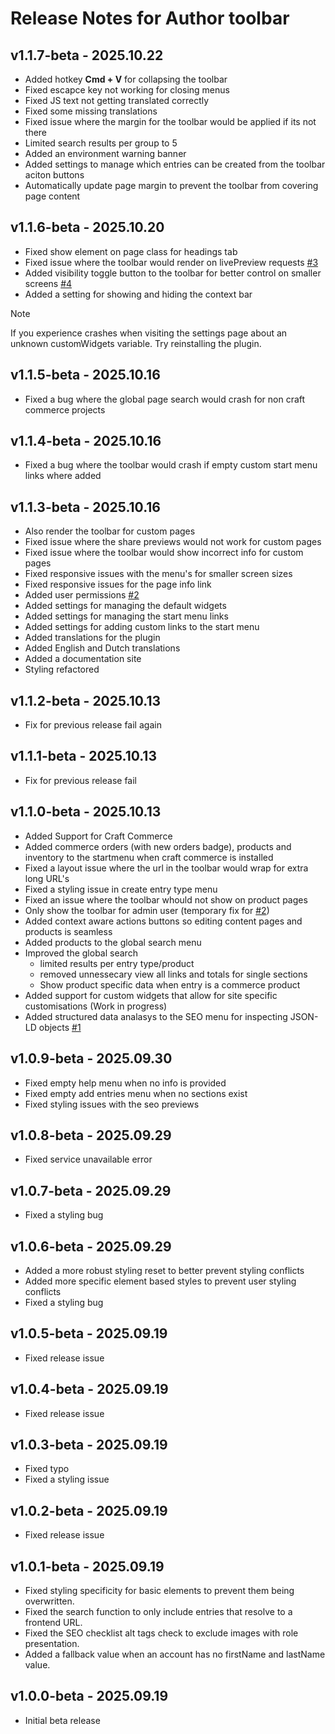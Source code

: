 # Release Notes for Author toolbar

## v1.1.7-beta - 2025.10.22

-   Added hotkey **Cmd + V** for collapsing the toolbar
-   Fixed escapce key not working for closing menus
-   Fixed JS text not getting translated correctly
-   Fixed some missing translations
-   Fixed issue where the margin for the toolbar would be applied if its not there
-   Limited search results per group to 5
-   Added an environment warning banner
-   Added settings to manage which entries can be created from the toolbar aciton buttons
-   Automatically update page margin to prevent the toolbar from covering page content

## v1.1.6-beta - 2025.10.20

-   Fixed show element on page class for headings tab
-   Fixed issue where the toolbar would render on livePreview requests [#3](https://github.com/tim-digitalastronaut/craft-author-toolbar/issues/3)
-   Added visibility toggle button to the toolbar for better control on smaller screens [#4](https://github.com/tim-digitalastronaut/craft-author-toolbar/issues/4)
-   Added a setting for showing and hiding the context bar

> [!NOTE]  
> If you experience crashes when visiting the settings page about an unknown customWidgets variable. Try reinstalling the plugin.

## v1.1.5-beta - 2025.10.16

-   Fixed a bug where the global page search would crash for non craft commerce projects

## v1.1.4-beta - 2025.10.16

-   Fixed a bug where the toolbar would crash if empty custom start menu links where added

## v1.1.3-beta - 2025.10.16

-   Also render the toolbar for custom pages
-   Fixed issue where the share previews would not work for custom pages
-   Fixed issue where the toolbar would show incorrect info for custom pages
-   Fixed responsive issues with the menu's for smaller screen sizes
-   Fixed responsive issues for the page info link
-   Added user permissions [#2](https://github.com/tim-digitalastronaut/craft-author-toolbar/issues/2)
-   Added settings for managing the default widgets
-   Added settings for managing the start menu links
-   Added settings for adding custom links to the start menu
-   Added translations for the plugin
-   Added English and Dutch translations
-   Added a documentation site
-   Styling refactored

## v1.1.2-beta - 2025.10.13

-   Fix for previous release fail again

## v1.1.1-beta - 2025.10.13

-   Fix for previous release fail

## v1.1.0-beta - 2025.10.13

-   Added Support for Craft Commerce
-   Added commerce orders (with new orders badge), products and inventory to the startmenu when craft commerce is installed
-   Fixed a layout issue where the url in the toolbar would wrap for extra long URL's
-   Fixed a styling issue in create entry type menu
-   Fixed an issue where the toolbar whould not show on product pages
-   Only show the toolbar for admin user (temporary fix for [#2](https://github.com/tim-digitalastronaut/craft-author-toolbar/issues/2))
-   Added context aware actions buttons so editing content pages and products is seamless
-   Added products to the global search menu
-   Improved the global search
    -   limited results per entry type/product
    -   removed unnessecary view all links and totals for single sections
    -   Show product specific data when entry is a commerce product
-   Added support for custom widgets that allow for site specific customisations (Work in progress)
-   Added structured data analasys to the SEO menu for inspecting JSON-LD objects [#1](https://github.com/tim-digitalastronaut/craft-author-toolbar/issues/1)

## v1.0.9-beta - 2025.09.30

-   Fixed empty help menu when no info is provided
-   Fixed empty add entries menu when no sections exist
-   Fixed styling issues with the seo previews

## v1.0.8-beta - 2025.09.29

-   Fixed service unavailable error

## v1.0.7-beta - 2025.09.29

-   Fixed a styling bug

## v1.0.6-beta - 2025.09.29

-   Added a more robust styling reset to better prevent styling conflicts
-   Added more specific element based styles to prevent user styling conflicts
-   Fixed a styling bug

## v1.0.5-beta - 2025.09.19

-   Fixed release issue

## v1.0.4-beta - 2025.09.19

-   Fixed release issue

## v1.0.3-beta - 2025.09.19

-   Fixed typo
-   Fixed a styling issue

## v1.0.2-beta - 2025.09.19

-   Fixed release issue

## v1.0.1-beta - 2025.09.19

-   Fixed styling specificity for basic elements to prevent them being overwritten.
-   Fixed the search function to only include entries that resolve to a frontend URL.
-   Fixed the SEO checklist alt tags check to exclude images with role presentation.
-   Added a fallback value when an account has no firstName and lastName value.

## v1.0.0-beta - 2025.09.19

-   Initial beta release
